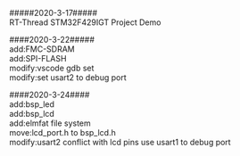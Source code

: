 #####2020-3-17#####  
RT-Thread STM32F429IGT Project Demo  

####2020-3-22#####  
add:FMC-SDRAM  
add:SPI-FLASH  
modify:vscode gdb set  
modify:set usart2 to debug port  

####2020-3-24####  
add:bsp_led  
add:bsp_lcd  
add:elmfat file system  
move:lcd_port.h to bsp_lcd.h  
modify:usart2 conflict with lcd pins use usart1 to debug port  
